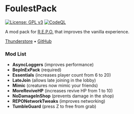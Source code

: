 # FoulestPack
[![License: GPL v3](https://img.shields.io/badge/License-GPLv3-blue.svg)](LICENSE)
[![CodeQL](https://github.com/Foulest/FoulestPack/actions/workflows/github-code-scanning/codeql/badge.svg)](https://github.com/Foulest/FoulestPack/actions/workflows/github-code-scanning/codeql)

A mod pack for [R.E.P.O.](https://store.steampowered.com/app/3241660/REPO/) that improves the vanilla experience.

[Thunderstore](https://thunderstore.io/c/repo/p/Foulest/FoulestPack/)
• [GitHub](https://github.com/Foulest/FoulestPack)

### Mod List
- **AsyncLoggers** (improves performance)
- **BepInExPack** (required)
- **Essentials** (increases player count from 6 to 20)
- **LateJoin** (allows late joining in the lobby)
- **Mimic** (creatures now mimic your friends)
- **MoreReviveHP** (increases revive HP from 1 to 10)
- **NoDamageInShop** (prevents damage in the shop)
- **REPONetworkTweaks** (improves networking)
- **TumbleGuard** (press Z to free from grab)
